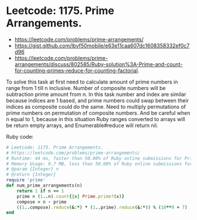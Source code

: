 # Leetcode: 1175. Prime Arrangements.

- https://leetcode.com/problems/prime-arrangements/
- https://gist.github.com/lbvf50mobile/e63e11caa607dc1608358332ef0c7d96
- https://leetcode.com/problems/prime-arrangements/discuss/802585/Ruby-solution%3A-Prime-and-count-for-counting-primes-reduce-for-counting-factorial.

To solve this task at first need to calculate amount of prime numbers in range from 1 till n inclusive. Number of composite numbers will be subtraction prime amount from n. In this task number and index are similar because indices are 1 based, and prime numbers could swap between their indices as composite could do the same. Need to multiply permutations of prime numbers on permutation of composite numbers. And be careful when n equal to 1, because in this situation Ruby ranges converted to arrays will be return empty arrays, and Enumerable#reduce will return nil.

Ruby code:
```Ruby
# Leetcode: 1175. Prime Arrangements.
# https://leetcode.com/problems/prime-arrangements/
# Runtime: 44 ms, faster than 50.00% of Ruby online submissions for Prime Arrangements.
# Memory Usage: 9.7 MB, less than 50.00% of Ruby online submissions for Prime Arrangements.
# @param {Integer} n
# @return {Integer}
require 'prime'
def num_prime_arrangements(n)
    return 1 if n == 1
    prime = (1..n).count{|x| Prime.prime?(x)}
    compose = n - prime
    ((1..compose).reduce(&:*) * (1..prime).reduce(&:*)) % (10**9 + 7)
end
```
